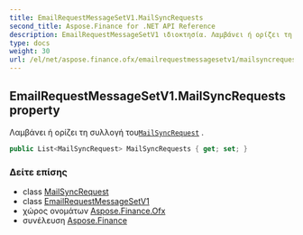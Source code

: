 ```yaml
---
title: EmailRequestMessageSetV1.MailSyncRequests
second_title: Aspose.Finance for .NET API Reference
description: EmailRequestMessageSetV1 ιδιοκτησία. Λαμβάνει ή ορίζει τη συλλογή τουMailSyncRequest .
type: docs
weight: 30
url: /el/net/aspose.finance.ofx/emailrequestmessagesetv1/mailsyncrequests/
---
```

## EmailRequestMessageSetV1.MailSyncRequests property

Λαμβάνει ή ορίζει τη συλλογή του[`MailSyncRequest`](../../../aspose.finance.ofx.email/mailsyncrequest/) .

```csharp
public List<MailSyncRequest> MailSyncRequests { get; set; }
```

### Δείτε επίσης

* class [MailSyncRequest](../../../aspose.finance.ofx.email/mailsyncrequest/)
* class [EmailRequestMessageSetV1](../)
* χώρος ονομάτων [Aspose.Finance.Ofx](../../emailrequestmessagesetv1/)
* συνέλευση [Aspose.Finance](../../../)


